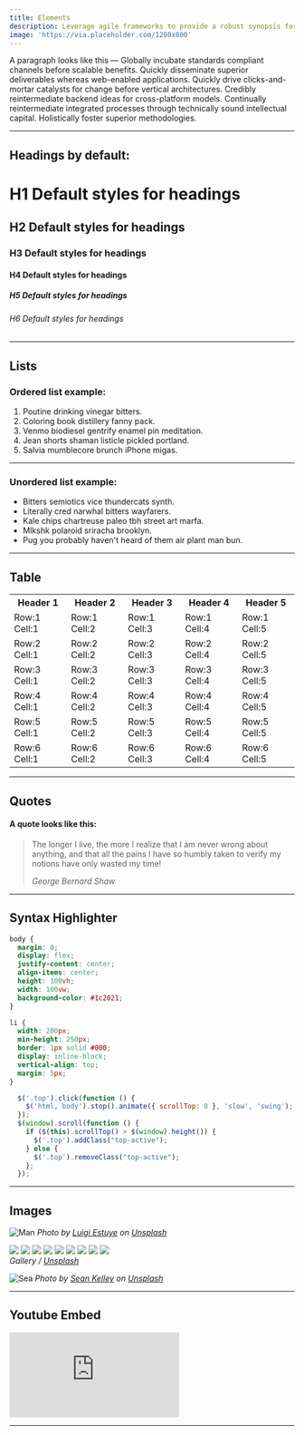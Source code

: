 ```yaml
---
title: Elements
description: Leverage agile frameworks to provide a robust synopsis for high level overviews. Iterative approaches to corporate strategy foster collaborative thinking to further the overall value proposition.
image: 'https://via.placeholder.com/1200x800'
---
```


A paragraph looks like this — Globally incubate standards compliant channels before scalable benefits. Quickly disseminate superior deliverables whereas web-enabled applications. Quickly drive clicks-and-mortar catalysts for change before vertical architectures. Credibly reintermediate backend ideas for cross-platform models. Continually reintermediate integrated processes through technically sound intellectual capital. Holistically foster superior methodologies.

***

## Headings by default:

# H1 Default styles for headings
## H2 Default styles for headings
### H3 Default styles for headings
#### H4 Default styles for headings
##### H5 Default styles for headings
###### H6 Default styles for headings

***

## Lists

### Ordered list example:

1. Poutine drinking vinegar bitters.
2. Coloring book distillery fanny pack.
3. Venmo biodiesel gentrify enamel pin meditation.
4. Jean shorts shaman listicle pickled portland.
5. Salvia mumblecore brunch iPhone migas.

***

### Unordered list example:

* Bitters semiotics vice thundercats synth.
* Literally cred narwhal bitters wayfarers.
* Kale chips chartreuse paleo tbh street art marfa.
* Mlkshk polaroid sriracha brooklyn.
* Pug you probably haven't heard of them air plant man bun.

***

## Table

<div class="table-container">
  <table>
    <tr><th>Header 1</th><th>Header 2</th><th>Header 3</th><th>Header 4</th><th>Header 5</th></tr>
    <tr><td>Row:1 Cell:1</td><td>Row:1 Cell:2</td><td>Row:1 Cell:3</td><td>Row:1 Cell:4</td><td>Row:1 Cell:5</td></tr>
    <tr><td>Row:2 Cell:1</td><td>Row:2 Cell:2</td><td>Row:2 Cell:3</td><td>Row:2 Cell:4</td><td>Row:2 Cell:5</td></tr>
    <tr><td>Row:3 Cell:1</td><td>Row:3 Cell:2</td><td>Row:3 Cell:3</td><td>Row:3 Cell:4</td><td>Row:3 Cell:5</td></tr>
    <tr><td>Row:4 Cell:1</td><td>Row:4 Cell:2</td><td>Row:4 Cell:3</td><td>Row:4 Cell:4</td><td>Row:4 Cell:5</td></tr>
    <tr><td>Row:5 Cell:1</td><td>Row:5 Cell:2</td><td>Row:5 Cell:3</td><td>Row:5 Cell:4</td><td>Row:5 Cell:5</td></tr>
    <tr><td>Row:6 Cell:1</td><td>Row:6 Cell:2</td><td>Row:6 Cell:3</td><td>Row:6 Cell:4</td><td>Row:6 Cell:5</td></tr>
  </table>
</div>

***

## Quotes

#### A quote looks like this:

> The longer I live, the more I realize that I am never wrong about anything, and that all the pains I have so humbly taken to verify my notions have only wasted my time!
>
> <cite>George Bernard Shaw</cite>

***



## Syntax Highlighter

``` css
body {
  margin: 0;
  display: flex;
  justify-content: center;
  align-items: center;
  height: 100vh;
  width: 100vw;
  background-color: #1c2021;
}

li {
  width: 200px;
  min-height: 250px;
  border: 1px solid #000;
  display: inline-block;
  vertical-align: top;
  margin: 5px;
}
```

``` js
  $('.top').click(function () {
    $('html, body').stop().animate({ scrollTop: 0 }, 'slow', 'swing');
  });
  $(window).scroll(function () {
    if ($(this).scrollTop() > $(window).height()) {
      $('.top').addClass("top-active");
    } else {
      $('.top').removeClass("top-active");
    };
  });
```

***

## Images

![Man](https://via.placeholder.com/1920x1280#wide)
*Photo by [Luigi Estuye](https://via.placeholder.com/1920x1280) on [Unsplash](https://via.placeholder.com/1920x1280)*

<div class="gallery-box">
  <div class="gallery">
    <img src="https://via.placeholder.com/800x600" loading="lazy">
    <img src="https://via.placeholder.com/800x600" loading="lazy">
    <img src="https://via.placeholder.com/800x600" loading="lazy">
    <img src="https://via.placeholder.com/800x600" loading="lazy">
    <img src="https://via.placeholder.com/800x600" loading="lazy">
    <img src="https://via.placeholder.com/800x600" loading="lazy">
    <img src="https://via.placeholder.com/800x600" loading="lazy">
    <img src="https://via.placeholder.com/800x600" loading="lazy">
    <img src="https://via.placeholder.com/800x600" loading="lazy">
  </div>
  <em>Gallery / <a href="https://via.placeholder.com/800x600" target="_blank">Unsplash</a></em>
</div>

![Sea](https://via.placeholder.com/1200x800)
*Photo by [Sean Kelley](https://via.placeholder.com/1200x800) on [Unsplash](https://via.placeholder.com/1200x800)*

***

## Youtube Embed

<p><iframe src="https://www.youtube.com/embed/NpEaa2P7qZI" loading="lazy" frameborder="0" allowfullscreen></iframe></p>

***